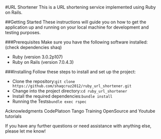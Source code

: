 #URL Shortener
This is a URL shortening service implemented using Ruby on Rails.

##Getting Started
These instructions will guide you on how to get the application up and running on your local machine for development and testing purposes.

###Prerequisites
Make sure you have the following software installed:
(check dependencies shaq)
- Ruby (version 3.0.2p107)
- Ruby on Rails (version 7.0.4.3)

###Installing
Follow these steps to install and set up the project:

- Clone the repository:`git clone https://github.com/shaqcruz2012/ruby_url_shortener.git`
- Change into the project directory:`cd ruby_url_shortener`
- Install the required dependencies:`bundle install`
- Running the Tests`bundle exec rspec`


Acknowledgments
CodePlatoon Tango Training
OpenSource and Youtube tutorials


If you have any further questions or need assistance with anything else, please let me know!
